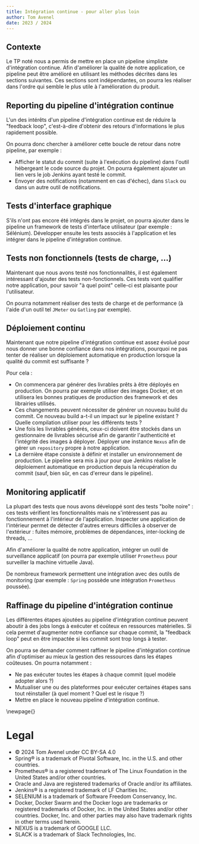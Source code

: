 ```yaml
---
title: Intégration continue - pour aller plus loin
author: Tom Avenel
date: 2023 / 2024
---
```


## Contexte

Le TP noté nous a permis de mettre en place un pipeline simpliste d'intégration continue. Afin d'améliorer la qualité de notre application, ce pipeline peut être amélioré en utilisant les méthodes décrites dans les sections suivantes. Ces sections sont indépendantes, on pourra les réaliser dans l'ordre qui semble le plus utile à l'amélioration du produit. 

## Reporting du pipeline d'intégration continue 

L'un des intérêts d'un pipeline d'intégration continue est de réduire la "feedback loop", c'est-à-dire d'obtenir des retours d'informations le plus rapidement possible. 

On pourra donc chercher à améliorer cette boucle de retour dans notre pipeline, par exemple : 

- Afficher le statut du commit (suite à l'exécution du pipeline) dans l'outil hébergeant le code source du projet. On pourra également ajouter un lien vers le job Jenkins ayant testé le commit. 
- Envoyer des notifications (notamment en cas d'échec), dans `Slack` ou dans un autre outil de notifications.
 

## Tests d'interface graphique 

S'ils n'ont pas encore été intégrés dans le projet, on pourra ajouter dans le pipeline un framework de tests d'interface utilisateur (par exemple : Sélénium). Développer ensuite les tests associés à l'application et les intégrer dans le pipeline d'intégration continue.


## Tests non fonctionnels (tests de charge, ...) 

Maintenant que nous avons testé nos fonctionnalités, il est également intéressant d'ajouter des tests non-fonctionnels. Ces tests vont qualifier notre application, pour savoir "à quel point" celle-ci est plaisante pour l'utilisateur. 

On pourra notamment réaliser des tests de charge et de performance (à l'aide d'un outil tel `JMeter` ou `Gatling` par exemple). 


## Déploiement continu 

Maintenant que notre pipeline d'intégration continue est assez évolué pour nous donner une bonne confiance dans nos intégrations, pourquoi ne pas tenter de réaliser un déploiement automatique en production lorsque la qualité du commit est suffisante ? 

Pour cela : 

- On commencera par générer des livrables prêts à être déployés en production. On pourra par exemple utiliser des images Docker, et on utilisera les bonnes pratiques de production des framework et des librairies utilisés.
- Ces changements peuvent nécessiter de générer un nouveau build du commit. Ce nouveau build a-t-il un impact sur le pipeline existant ? Quelle compilation utiliser pour les différents tests ? 
- Une fois les livrables générés, ceux-ci doivent être stockés dans un gestionnaire de livrables sécurisé afin de garantir l'authenticité et l'intégrité des images à déployer. Déployer une instance `Nexus` afin de gérer un `repository` propre à notre application. 
- La dernière étape consiste à définir et installer un environnement de production. Le pipeline sera mis à jour pour que Jenkins réalise le déploiement automatique en production depuis la récupération du commit (sauf, bien sûr, en cas d'erreur dans le pipeline). 

## Monitoring applicatif 

La plupart des tests que nous avons développé sont des tests "boîte noire" : ces tests vérifient les fonctionnalités mais ne s'intéressent pas au fonctionnement à l'intérieur de l'application. Inspecter une application de l'intérieur permet de détecter d'autres erreurs difficiles à observer de l'extérieur : fuites mémoire, problèmes de dépendances, inter-locking de threads, … 

Afin d'améliorer la qualité de notre application, intégrer un outil de surveillance applicatif (on pourra par exemple utiliser `Prometheus` pour surveiller la machine virtuelle Java). 

De nombreux framework permettent une intégration avec des outils de monitoring (par exemple : `Spring` possède une intégration `Prometheus` poussée). 

## Raffinage du pipeline d'intégration continue 

Les différentes étapes ajoutées au pipeline d'intégration continue peuvent aboutir à des jobs longs à exécuter et coûteux en ressources matérielles. Si cela permet d'augmenter notre confiance sur chaque commit, la "feedback loop" peut en être impactée si les commit sont trop longs à tester. 

On pourra se demander comment raffiner le pipeline d'intégration continue afin d'optimiser au mieux la gestion des ressources dans les étapes coûteuses. On pourra notamment : 
* Ne pas exécuter toutes les étapes à chaque commit (quel modèle adopter alors ?) 
* Mutualiser une ou des plateformes pour exécuter certaines étapes sans tout réinstaller (à quel moment ? Quel est le risque ?) 
* Mettre en place le nouveau pipeline d'intégration continue. 

\newpage{}

# Legal

- © 2024 Tom Avenel under CC  BY-SA 4.0
- Spring® is a trademark of Pivotal Software, Inc. in the U.S. and other countries.
- Prometheus® is a registered trademark of The Linux Foundation in the United States and/or other countries.
- Oracle and Java are registered trademarks of Oracle and/or its affiliates.
- Jenkins® is a registered trademark of LF Charities Inc.
- SELENIUM is a trademark of Software Freedom Conservancy, Inc.
- Docker, Docker Swarm and the Docker logo are trademarks or registered trademarks of Docker, Inc. in the United States and/or other countries. Docker, Inc. and other parties may also have trademark rights in other terms used herein.
- NEXUS is a trademark of GOOGLE LLC.
- SLACK is a trademark of Slack Technologies, Inc.
